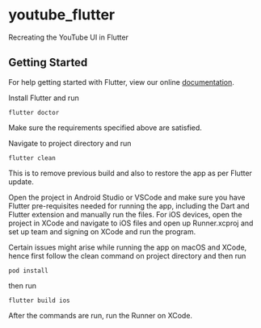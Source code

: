 # youtube_flutter

Recreating the YouTube UI in Flutter

## Getting Started

For help getting started with Flutter, view our online
[documentation](https://flutter.io/).

Install Flutter and run
```
flutter doctor
```
Make sure the requirements specified above are satisfied.

Navigate to project directory and run
```
flutter clean
```
This is to remove previous build and also to restore the app as per Flutter update.

Open the project in Android Studio or VSCode and make sure you have Flutter pre-requisites needed for running the app, including the Dart and Flutter extension and manually run the files. For iOS devices, open the project in XCode and navigate to iOS files and open up Runner.xcproj and set up team and signing on XCode and run the program.

Certain issues might arise while running the app on macOS and XCode, hence first follow the clean command on project directory and then run
```
pod install
```
then run
```
flutter build ios
```
After the commands are run, run the Runner on XCode.
